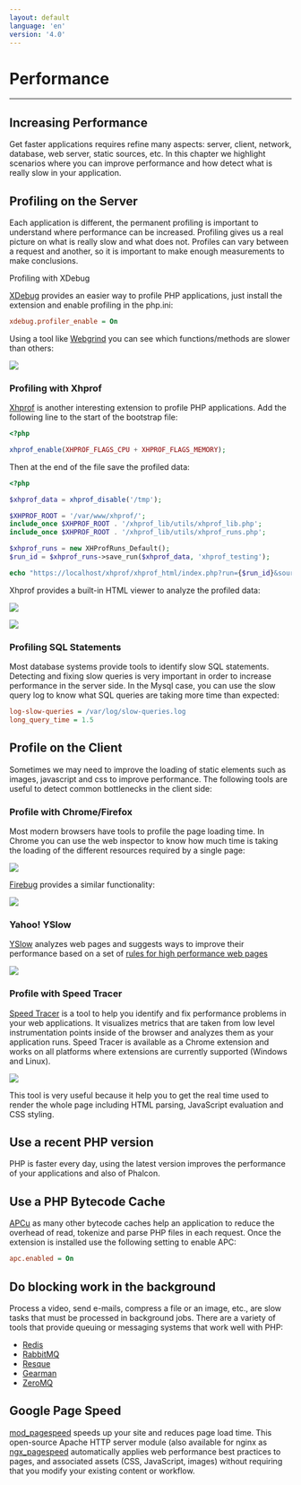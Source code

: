 ```yaml
---
layout: default
language: 'en'
version: '4.0'
---
```

# Performance
<hr />

## Increasing Performance
Get faster applications requires refine many aspects: server, client, network, database, web server, static sources, etc. In this chapter we highlight scenarios where you can improve performance and how detect what is really slow in your application.

## Profiling on the Server
Each application is different, the permanent profiling is important to understand where performance can be increased. Profiling gives us a real picture on what is really slow and what does not. Profiles can vary between a request and another, so it is important to make enough measurements to make conclusions.

Profiling with XDebug

[XDebug][xdebug] provides an easier way to profile PHP applications, just install the extension and enable profiling in the php.ini:

```ini
xdebug.profiler_enable = On
```

Using a tool like [Webgrind][webgrind] you can see which functions/methods are slower than others:

![](/assets/images/content/performance-webgrind.jpg)

### Profiling with Xhprof
[Xhprof][xhprof] is another interesting extension to profile PHP applications. Add the following line to the start of the bootstrap file:

```php
<?php

xhprof_enable(XHPROF_FLAGS_CPU + XHPROF_FLAGS_MEMORY);
```

Then at the end of the file save the profiled data:

```php
<?php

$xhprof_data = xhprof_disable('/tmp');

$XHPROF_ROOT = '/var/www/xhprof/';
include_once $XHPROF_ROOT . '/xhprof_lib/utils/xhprof_lib.php';
include_once $XHPROF_ROOT . '/xhprof_lib/utils/xhprof_runs.php';

$xhprof_runs = new XHProfRuns_Default();
$run_id = $xhprof_runs->save_run($xhprof_data, 'xhprof_testing');

echo "https://localhost/xhprof/xhprof_html/index.php?run={$run_id}&source=xhprof_testing\n";
```

Xhprof provides a built-in HTML viewer to analyze the profiled data:

![](/assets/images/content/performance-xhprof-2.jpg)

![](/assets/images/content/performance-xhprof-1.jpg)

### Profiling SQL Statements
Most database systems provide tools to identify slow SQL statements. Detecting and fixing slow queries is very important in order to increase performance in the server side. In the Mysql case, you can use the slow query log to know what SQL queries are taking more time than expected:

```ini
log-slow-queries = /var/log/slow-queries.log
long_query_time = 1.5
```

## Profile on the Client
Sometimes we may need to improve the loading of static elements such as images, javascript and css to improve performance.
The following tools are useful to detect common bottlenecks in the client side:

### Profile with Chrome/Firefox
Most modern browsers have tools to profile the page loading time. In Chrome you can use the web inspector to know how much time is taking the loading of the different resources required by a single page:

![](/assets/images/content/performance-chrome-1.jpg)

[Firebug][firebug] provides a similar functionality:

![](/assets/images/content/performance-firefox-1.jpg)

### Yahoo! YSlow
[YSlow][yslow] analyzes web pages and suggests ways to improve their performance based on a set of [rules for high performance web pages][yslow_rules]

![](/assets/images/content/performance-yslow-1.jpg)

<a name='profiling-client-speed-tracer'></a>
### Profile with Speed Tracer
[Speed Tracer][speed_tracer] is a tool to help you identify and fix performance problems in your web applications. It visualizes metrics that are taken from low level instrumentation points inside of the browser and analyzes them as your application runs. Speed Tracer is available as a Chrome extension and works on all platforms where extensions are currently supported (Windows and Linux).

![](/assets/images/content/performance-speed-tracer.jpg)

This tool is very useful because it help you to get the real time used to render the whole page including HTML parsing,
JavaScript evaluation and CSS styling.

## Use a recent PHP version
PHP is faster every day, using the latest version improves the performance of your applications and also of Phalcon.

## Use a PHP Bytecode Cache
[APCu][apcu] as many other bytecode caches help an application to reduce the overhead of read, tokenize and parse PHP files in each request. Once the extension is installed use the following setting to enable APC:

```ini
apc.enabled = On
```

## Do blocking work in the background
Process a video, send e-mails, compress a file or an image, etc., are slow tasks that must be processed in background jobs. There are a variety of tools that provide queuing or messaging systems that work well with PHP:

* [Redis](https://redis.io/)
* [RabbitMQ](https://www.rabbitmq.com/)
* [Resque](https://github.com/chrisboulton/php-resque)
* [Gearman](https://gearman.org/)
* [ZeroMQ](https://www.zeromq.org/)

## Google Page Speed
[mod_pagespeed][mod_pagespeed] speeds up your site and reduces page load time. This open-source Apache HTTP server module (also available for nginx as [ngx_pagespeed][ngx_pagespeed] automatically applies web performance best practices to pages, and associated assets (CSS, JavaScript, images) without requiring that you modify your existing content or workflow.


[xdebug]: https://xdebug.org/docs
[webgrind]: https://github.com/jokkedk/webgrind
[xhprof]: https://github.com/facebook/xhprof
[firebug]: https://getfirebug.com
[yslow]: https://developer.yahoo.com/yslow
[yslow_rules]: https://developer.yahoo.com/performance/rules.html
[speed_tracer]: https://developers.google.com/web-toolkit/speedtracer
[apcu]: https://php.net/manual/en/book.apcu.php
[mod_pagespeed]: https://developers.google.com/speed/pagespeed/mod
[ngx_pagespeed]: https://developers.google.com/speed/pagespeed/ngx
